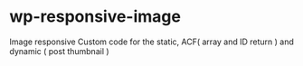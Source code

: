 # wp-responsive-image

Image responsive Custom code for the static, ACF( array and ID return ) and dynamic ( post thumbnail )

